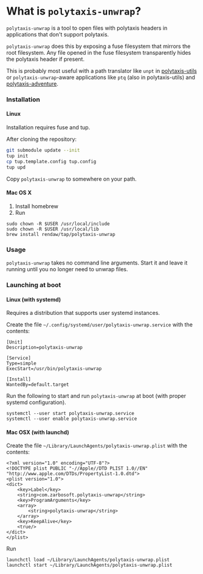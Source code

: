 # What is `polytaxis-unwrap`?

`polytaxis-unwrap` is a tool to open files with polytaxis headers in applications that don't support polytaxis.

`polytaxis-unwrap` does this by exposing a fuse filesystem that mirrors the root filesystem.  Any file opened in the fuse filesystem transparently hides the polytaxis header if present.

This is probably most useful with a path translator like `unpt` in [polytaxis-utils](https://github.com/Rendaw/polytaxis-utils) or `polytaxis-unwrap`-aware applications like `ptq` (also in polytaxis-utils) and [polytaxis-adventure](https://github.com/Rendaw/ptadventure).

### Installation

#### Linux
Installation requires fuse and tup.

After cloning the repository:
```bash
git submodule update --init
tup init
cp tup.template.config tup.config
tup upd
```

Copy `polytaxis-unwrap` to somewhere on your path.

#### Mac OS X

1. Install homebrew
2. Run
```
sudo chown -R $USER /usr/local/include
sudo chown -R $USER /usr/local/lib
brew install rendaw/tap/polytaxis-unwrap
```

### Usage

`polytaxis-unwrap` takes no command line arguments.  Start it and leave it running until you no longer need to unwrap files.

### Launching at boot

#### Linux (with systemd)

Requires a distribution that supports user systemd instances.

Create the file `~/.config/systemd/user/polytaxis-unwrap.service` with the contents:
```
[Unit]
Description=polytaxis-unwrap

[Service]
Type=simple
ExecStart=/usr/bin/polytaxis-unwrap

[Install]
WantedBy=default.target
```

Run the following to start and run `polytaxis-unwrap` at boot (with proper systemd configuration).
```
systemctl --user start polytaxis-unwrap.service
systemctl --user enable polytaxis-unwrap.service
```

#### Mac OSX (with launchd)

Create the file `~/Library/LaunchAgents/polytaxis-unwrap.plist` with the contents:
```
<?xml version="1.0" encoding="UTF-8"?>
<!DOCTYPE plist PUBLIC "-//Apple//DTD PLIST 1.0//EN" "http://www.apple.com/DTDs/PropertyList-1.0.dtd">
<plist version="1.0">
<dict>
    <key>Label</key>
    <string>com.zarbosoft.polytaxis-unwrap</string>
    <key>ProgramArguments</key>
    <array>
        <string>polytaxis-unwrap</string>
    </array>
    <key>KeepAlive</key>
    <true/>
</dict>
</plist>
```

Run
```
launchctl load ~/Library/LaunchAgents/polytaxis-unwrap.plist
launchctl start ~/Library/LaunchAgents/polytaxis-unwrap.plist
```

